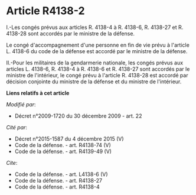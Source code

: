 # Article R4138-2

I.-Les congés prévus aux articles R. 4138-4 à R. 4138-6, R. 4138-27 et R. 4138-28 sont accordés par le ministre de la
défense. 

Le congé d'accompagnement d'une personne en fin de vie prévu à l'article L. 4138-6 du code de la défense est accordé par le
ministre de la défense. 

II.-Pour les militaires de la gendarmerie nationale, les congés prévus aux articles L. 4138-6, R. 4138-4 à R. 4138-6 et R.
4138-27 sont accordés par le ministre de l'intérieur, le congé prévu à l'article R. 4138-28 est accordé par décision
conjointe du ministre de la défense et du ministre de l'intérieur.

**Liens relatifs à cet article**

_Modifié par_:

  - Décret n°2009-1720 du 30 décembre 2009 - art. 22

_Cité par_:

  - Décret n°2015-1587 du 4 décembre 2015 (V)
  - Code de la défense. - art. R4138-74 (V)
  - Code de la défense. - art. R4139-49 (V)

_Cite_:

  - Code de la défense. - art. L4138-6 (V)
  - Code de la défense. - art. R4138-27
  - Code de la défense. - art. R4138-4
